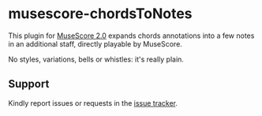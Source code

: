 # musescore-chordsToNotes

This plugin for [MuseScore 2.0](http://musescore.org/) expands chords annotations into a few notes in an additional staff, directly playable by MuseScore.

No styles, variations, bells or whistles: it's really plain.

## Support
Kindly report issues or requests in the [issue tracker](https://github.com/berteh/musescore-chordsToNotes/issues).
